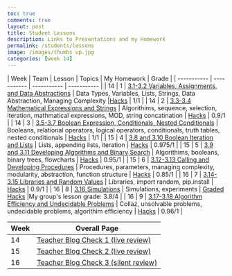 ```yaml
---
toc: true
comments: true
layout: post
title: Student Lessons
description: Links to Presentations and my Homework
permalink: /students/lessons
image: /images/thumbs up.jpg
categories: [week 14]
---
```


| Week  |  Team      | Lesson | Topics  |  My Homework | Grade |
| ----------- | ----------- | ----------- | ----------- |
| 14          | 1          |   [3.1-3.2 Variables, Assignments, and Data Abstractions](https://liavb2.github.io/ominicient-lavebear/markdown/2022/11/26/GroupLesson.html)   | Data Types, Variables, Lists, Strings, Data Abstraction, Managing Complexity |[Hacks](https://alexac54767.github.io/Alexa-Fastpage/students/groupone) | 1/1 |
| 14 | 2 | [3.3-3.4 Mathematical Expressions and Strings](https://hsinaditam.github.io/Tea_Lounge/wk2/2022/11/20/Lesson-presentation.html) | Algorithims, sequence, selection, iteration, mathmatical expressions, MOD, string concatination | [Hacks](https://alexac54767.github.io/Alexa-Fastpage/students/grouptwo) | 0.9/1 |
| 14 | 3 |  [3.5-3.7 Boolean Expression, Conditionals, Nested Conditionals](https://f1nnc.github.io/dolphins/lesson) | Booleans, relational operators, logical operators, conditionals, truth tables, nested conditionals | [Hacks](https://alexac54767.github.io/Alexa-Fastpage/students/groupthree)  | 1/1 |
| 15 | 4 |  [3.8 and 3.10 Boolean Iteration and Lists](https://teamorborb.github.io/TeamOrbOrb/lesson%20plans/2022/11/28/Unit_3.8_3.10.html) | Lists, appending lists, iteration | [Hacks](https://alexac54767.github.io/Alexa-Fastpage/students/groupfour) | 0.975/1 |
| 15 | 5 | [3.9 and 3.11 Developing Algorithms and Binary Search](https://gwang1224.github.io/repository_1/trimester%202%20student%20teaching/2022/12/02/unit3-9-11.html) | Algorithims, booleans, binary trees, flowcharts | [Hacks](https://alexac54767.github.io/Alexa-Fastpage/students/groupfive) | 0.95/1 |
| 15 | 6 | [3.12-3.13 Calling and Developing Procedures](https://davidvasilev1.github.io/group-tri2/2022/12/04/lesson3.12_3.13.html) | Procedures, parameters, managing complexity, modularity, abstraction, function structure | [Hacks](https://alexac54767.github.io/Alexa-Fastpage/students/groupsix)  | 0.85/1 |
| 16 | 7 | [3.14-3.15 Libraries and Random Values](https://davidvasilev1.github.io/group-tri2/2022/12/04/lesson3.12_3.13.html) | Libraries, import random, pip.install | [Hacks](https://alexac54767.github.io/Alexa-Fastpage/students/groupseven)  | 0.9/1 |
| 16 | 8 | [3.16 Simulations](https://srihitakott1213.github.io/TeamBaddies/studentlesson/simulations) | Simulations, experiments | [Graded Hacks](https://srihitakott1213.github.io/TeamBaddies/studentlesson/grades) |My group's lesson grade: 3.8/4 |
| 16 | 9 | [3.17-3.18 Algorithm Efficiency and Undecidable Problems](https://yashakhoshini.github.io/yasha-fastpages/2022/11/28/Quinn&Group.html) | Collaz, unsolvable problems, undecidable problems, algorithim efficiency | [Hacks](https://alexac54767.github.io/Alexa-Fastpage/students/groupnine) | 0.96/1 |




| Week  | Overall Page |
| ----------- | ----------- |
| 14 | [Teacher Blog Check 1 (live review)](https://github.com/alexac54767/Alexa-Fastpage/blob/master/_notebooks/2022-11-30-FirstWeekStudentLessons.ipynb) |
| 15 |  [Teacher Blog Check 2 (live review)](https://alexac54767.github.io/Alexa-Fastpage/studentlessons/weektwo)   |
| 16 | [Teacher Blog Check 3 (silent review)](https://alexac54767.github.io/Alexa-Fastpage/studentlessons/weekthree) |